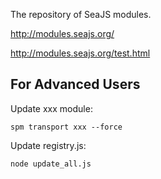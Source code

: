 
The repository of SeaJS modules.

http://modules.seajs.org/

http://modules.seajs.org/test.html


For Advanced Users
------------------

Update xxx module:

````
spm transport xxx --force
````

Update registry.js:

````
node update_all.js
````
